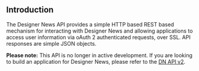 ## Introduction
The Designer News API provides a simple HTTP based REST based mechanism for interacting with Designer News and allowing applications to access user information via oAuth 2 authenticated requests, over SSL. API responses are simple JSON objects.

**Please note:** This API is no longer in active development. If you are looking to build an application for Designer
News, please refer to the [DN API v2](/v2.html).
